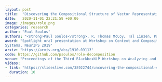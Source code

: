 ```yaml
---
layout: post
title:  "Discovering the Compositional Structure of Vector Representations with Role Learning Networks"
date:   2020-11-01 22:21:59 +00:00
image: /images/role.png
categories: research
author: "Paul Soulos"
authors: "<strong>Paul Soulos</strong>, R. Thomas McCoy, Tal Linzen, Paul Smolensky"
award: "Spotlight oral presentation at Workshop on Context and Compositionality in Biological and Artificial Neural 
Systems, NeurIPS 2019"
arxiv: "https://arxiv.org/abs/1910.09113"
code: https://github.com/psoulos/role-decomposition
venue: "Proceedings of the Third BlackboxNLP Workshop on Analyzing and Interpreting Neural Networks for NLP"
videos:
- link: "https://slideslive.com/38922744/uncovering-the-compositional-structure-of-vector-representations-with-role-learning-networks?ref=search-presentations"
  duration: 10
---
```


